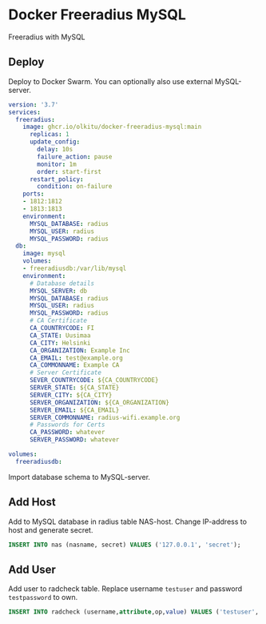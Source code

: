 # Docker Freeradius MySQL

Freeradius with MySQL

## Deploy

Deploy to Docker Swarm. You can optionally also use external MySQL-server.

```yml
version: '3.7'
services:
  freeradius:
    image: ghcr.io/olkitu/docker-freeradius-mysql:main
      replicas: 1
      update_config:
        delay: 10s
        failure_action: pause
        monitor: 1m
        order: start-first
      restart_policy:
        condition: on-failure
    ports:
    - 1812:1812
    - 1813:1813
    environment:
      MYSQL_DATABASE: radius
      MYSQL_USER: radius
      MYSQL_PASSWORD: radius
  db:
    image: mysql
    volumes:
    - freeradiusdb:/var/lib/mysql
    environment:
      # Database details
      MYSQL_SERVER: db
      MYSQL_DATABASE: radius
      MYSQL_USER: radius
      MYSQL_PASSWORD: radius
      # CA Certificate
      CA_COUNTRYCODE: FI
      CA_STATE: Uusimaa
      CA_CITY: Helsinki
      CA_ORGANIZATION: Example Inc
      CA_EMAIL: test@example.org
      CA_COMMONNAME: Example CA
      # Server Certificate
      SEVER_COUNTRYCODE: ${CA_COUNTRYCODE}
      SERVER_STATE: ${CA_STATE}
      SERVER_CITY: ${CA_CITY}
      SERVER_ORGANIZATION: ${CA_ORGANIZATION}
      SERVER_EMAIL: ${CA_EMAIL}
      SERVER_COMMONNAME: radius-wifi.example.org
      # Passwords for Certs
      CA_PASSWORD: whatever
      SERVER_PASSWORD: whatever

volumes:
  freeradiusdb:
```

Import database schema to MySQL-server.

## Add Host

Add to MySQL database in radius table NAS-host. Change IP-address to host and generate secret.

```sql
INSERT INTO nas (nasname, secret) VALUES ('127.0.0.1', 'secret');
```

## Add User

Add user to radcheck table. Replace username `testuser` and password `testpassword` to own.

```sql
INSERT INTO radcheck (username,attribute,op,value) VALUES ('testuser','Cleartext-Password',':=','testpassword')
```